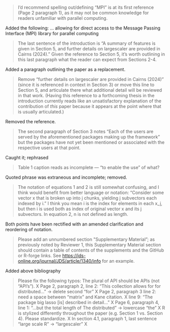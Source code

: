 > I’d recommend spelling out/defining “MPI” is at its first reference (Page 2 paragraph 1), as it may not be common knowledge for readers unfamiliar with parallel computing.

Added the following: ... allowing for direct access to the Message Passing Interface (MPI) library for parallel computing

> The last sentence of the introduction is “A summary of features is given in Section 5, and further details on largescaler are provided in Cairns (2024).”
> Given the reference to Section 5, it’s worth outlining in this last paragraph what the reader can expect from Sections 2-4.

Added a paragraph outlining the paper as a replacement.

> Remove “further details on largescaler are provided in Cairns (2024)” (since it is referenced in context in Section 3) or move this line to Section 5, and articulate there what additional detail will be reviewed in that work. (Having this reference to a forthcoming thesis in the introduction currently reads like an unsatisfactory explanation of the contribution of *this* paper because it appears at the point where that is usually articulated.)

Removed the reference.

> The second paragraph of Section 3 notes “Each of the users are served by the aforementioned packages making up the framework” but the packages have not yet been mentioned or associated with the respective users at that point.

Caught it; rephrased

> Table 1 caption reads as incomplete — “to enable the use” of what?

Quoted phrase was extraneous and incomplete; removed.

> The notation of equations 1 and 2 is still somewhat confusing, and I think would benefit from better language or notation: “Consider some vector x that is broken up into j chunks, yielding j subvectors each indexed by i.” I think you mean i is the index for elements in each x_j, but then i is used both as index of original vector x and its j subvectors. In equation 2, n is not defined as length.

Both points have been rectified with an amended clarification and reordering of notation.

> Please add an unnumbered section "Supplementary Material”; as previously noted by Reviewer 1, this Supplementary Material section should contain a table of contents of the supplements and the GitHub or R-forge links. See https://jds-online.org/journal/JDS/article/1340/info for an example.

Added above bibliography

> Please fix the following typos:
> The plural of API should be APIs (not “API’s”).
X
> Page 2, paragraph 2, line 2: “This collection allows for for distributed…” -> delete second “for”
X
> Page 2, paragraph 3
> line 2: need a space between “matrix” and Kane citation.
X
> line 9: “The package big lasso [is] described in detail…”
X
> Page 6, paragraph 4, line 1: “…but the total length of The distributed” -> lowercase “the”
X
> R is stylized differently throughout the paper (e.g. Section 1 vs. Section 4). Please standardize.
X
> In section 4.1, paragraph 1, last sentence “large scale R” -> “largescaler”
X
